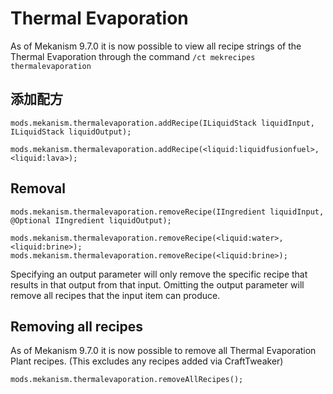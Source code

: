 # Thermal Evaporation

As of Mekanism 9.7.0 it is now possible to view all recipe strings of the Thermal Evaporation through the command `/ct mekrecipes thermalevaporation`

添加配方
------
```zenscript
mods.mekanism.thermalevaporation.addRecipe(ILiquidStack liquidInput, ILiquidStack liquidOutput);

mods.mekanism.thermalevaporation.addRecipe(<liquid:liquidfusionfuel>, <liquid:lava>);
```

Removal
------
```zenscript
mods.mekanism.thermalevaporation.removeRecipe(IIngredient liquidInput, @Optional IIngredient liquidOutput);

mods.mekanism.thermalevaporation.removeRecipe(<liquid:water>, <liquid:brine>);
mods.mekanism.thermalevaporation.removeRecipe(<liquid:brine>);
```
Specifying an output parameter will only remove the specific recipe that results in that output from that input. Omitting the output parameter will remove all recipes that the input item can produce.

Removing all recipes
------
As of Mekanism 9.7.0 it is now possible to remove all Thermal Evaporation Plant recipes. (This excludes any recipes added via CraftTweaker)
```zenscript
mods.mekanism.thermalevaporation.removeAllRecipes();
```
